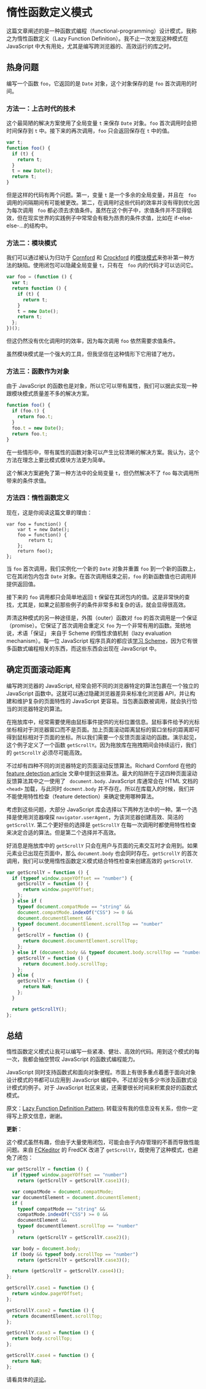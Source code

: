 # 惰性函数定义模式

这篇文章阐述的是一种函数式编程（functional-programming）设计模式，我称之为惰性函数定义（Lazy Function Definition）。我不止一次发现这种模式在 JavaScript 中大有用处，尤其是编写跨浏览器的、高效运行的库之时。

## 热身问题

编写一个函数 `foo`，它返回的是 `Date` 对象，这个对象保存的是 `foo` 首次调用的时间。

### 方法一：上古时代的技术

这个最简陋的解决方案使用了全局变量 `t` 来保存 `Date` 对象。`foo` 首次调用时会把时间保存到 `t` 中。接下来的再次调用，`foo` 只会返回保存在 `t` 中的值。

```js
var t;
function foo() {
  if (t) {
    return t;
  }
  t = new Date();
  return t;
}
```

但是这样的代码有两个问题。第一，变量 `t` 是一个多余的全局变量，并且在 ` foo` 调用的间隔期间有可能被更改。第二，在调用时这些代码的效率并没有得到优化因为每次调用 ` foo` 都必须去求值条件。虽然在这个例子中，求值条件并不显得低效，但在现实世界的实践例子中常常会有极为昂贵的条件求值，比如在 if-else-else-...的结构中。

### 方法二：模块模式

我们可以通过被认为归功于 [Cornford][0] 和 [Crockford][1] 的[模块模式][2]来弥补第一种方法的缺陷。使用闭包可以隐藏全局变量 `t`，只有在 ` foo` 内的代码才可以访问它。

```js
var foo = (function () {
  var t;
  return function () {
    if (t) {
      return t;
    }
    t = new Date();
    return t;
  };
})();
```

但这仍然没有优化调用时的效率，因为每次调用 `foo` 依然需要求值条件。

虽然模块模式是一个强大的工具，但我坚信在这种情形下它用错了地方。

### 方法三：函数作为对象

由于 JavaScript 的函数也是对象，所以它可以带有属性，我们可以据此实现一种跟模块模式质量差不多的解决方案。

```js
function foo() {
  if (foo.t) {
    return foo.t;
  }
  foo.t = new Date();
  return foo.t;
}
```

在一些情形中，带有属性的函数对象可以产生比较清晰的解决方案。我认为，这个方法在理念上要比模式模块方法更为简单。

这个解决方案避免了第一种方法中的全局变量 `t`，但仍然解决不了 `foo` 每次调用所带来的条件求值。

### 方法四：惰性函数定义

现在，这是你阅读这篇文章的理由：

    var foo = function() {
        var t = new Date();
        foo = function() {
            return t;
        };
        return foo();
    };

当 `foo` 首次调用，我们实例化一个新的 `Date` 对象并重置 `foo` 到一个新的函数上，它在其闭包内包含 `Date` 对象。在首次调用结束之前，`foo` 的新函数值也已调用并提供返回值。

接下来的 `foo` 调用都只会简单地返回 `t` 保留在其闭包内的值。这是非常快的查找，尤其是，如果之前那些例子的条件非常多和复杂的话，就会显得很高效。

弄清这种模式的另一种途径是，外围（outer）函数对 `foo` 的首次调用是一个保证（promise）。它保证了首次调用会重定义 `foo` 为一个非常有用的函数。笼统地说，术语「保证」 来自于 Scheme 的惰性求值机制（lazy evaluation mechanism）。每一位 JavaScript 程序员真的都应该[学习 Scheme][3]，因为它有很多函数式编程相关的东西，而这些东西会出现在 JavaScript 中。

## 确定页面滚动距离

编写跨浏览器的 JavaScript, 经常会把不同的浏览器特定的算法包裹在一个独立的 JavaScript 函数中。这就可以通过隐藏浏览器差异来标准化浏览器 API，并让构建和维护复杂的页面特性的 JavaScript 更容易。当包裹函数被调用，就会执行恰当的浏览器特定的算法。

在拖放库中，经常需要使用由鼠标事件提供的光标位置信息。鼠标事件给予的光标坐标相对于浏览器窗口而不是页面。加上页面滚动距离鼠标的窗口坐标的距离即可得到鼠标相对于页面的坐标。所以我们需要一个反馈页面滚动的函数。演示起见，这个例子定义了一个函数 `getScrollY`。因为拖放库在拖拽期间会持续运行，我们的 `getScrollY` 必须尽可能高效。

不过却有四种不同的浏览器特定的页面滚动反馈算法。Richard Cornford 在他的 [feature detection article][4] 文章中提到这些算法。最大的陷阱在于这四种页面滚动反馈算法其中之一使用了 ` document.body`. JavaScript 库通常会在 HTML 文档的 `<head>` 加载，与此同时 `docment.body` 并不存在。所以在库载入的时候，我们并不能使用特性检查（feature detection）来确定使用哪种算法。

考虑到这些问题，大部分 JavaScript 库会选择以下两种方法中的一种。第一个选择是使用浏览器嗅探 `navigator.userAgent`，为该浏览器创建高效、简洁的 `getScrollY`. 第二个更好些的选择是 `getScrollY` 在每一次调用时都使用特性检查来决定合适的算法。但是第二个选择并不高效。

好消息是拖放库中的 `getScrollY` 只会在用户与页面的元素交互时才会用到。如果元素业已出现在页面中，那么 `document.body` 也会同时存在。`getScrollY` 的首次调用，我们可以使用惰性函数定义模式结合特性检查来创建高效的 `getScrollY`.

```js
var getScrollY = function () {
  if (typeof window.pageYOffset == "number") {
    getScrollY = function () {
      return window.pageYOffset;
    };
  } else if (
    typeof document.compatMode == "string" &&
    document.compatMode.indexOf("CSS") >= 0 &&
    document.documentElement &&
    typeof document.documentElement.scrollTop == "number"
  ) {
    getScrollY = function () {
      return document.documentElement.scrollTop;
    };
  } else if (document.body && typeof document.body.scrollTop == "number") {
    getScrollY = function () {
      return document.body.scrollTop;
    };
  } else {
    getScrollY = function () {
      return NaN;
    };
  }

  return getScrollY();
};
```

## 总结

惰性函数定义模式让我可以编写一些紧凑、健壮、高效的代码。用到这个模式的每一次，我都会抽空赞叹 JavaScript 的函数式编程能力。

JavaScript 同时支持函数式和面向对象便程。市面上有很多重点着墨于面向对象设计模式的书都可以应用到 JavaScript 编程中。不过却没有多少书涉及函数式设计模式的例子。对于 JavaScript 社区来说，还需要很长时间来积累良好的函数式模式。

原文：[Lazy Function Definition Pattern][5]. 转载没有我的信息没有关系，但你一定得写上原文信息，谢谢。

**更新**：

这个模式虽然有趣，但由于大量使用闭包，可能会由于内存管理的不善而导致性能问题。来自 [FCKeditor][6] 的 FredCK 改进了 `getScrollY`，既使用了这种模式，也避免了闭包：

```js
var getScrollY = function () {
  if (typeof window.pageYOffset == "number")
    return (getScrollY = getScrollY.case1)();

  var compatMode = document.compatMode;
  var documentElement = document.documentElement;
  if (
    typeof compatMode == "string" &&
    compatMode.indexOf("CSS") >= 0 &&
    documentElement &&
    typeof documentElement.scrollTop == "number"
  )
    return (getScrollY = getScrollY.case2)();

  var body = document.body;
  if (body && typeof body.scrollTop == "number")
    return (getScrollY = getScrollY.case3)();

  return (getScrollY = getScrollY.case4)();
};

getScrollY.case1 = function () {
  return window.pageYOffset;
};

getScrollY.case2 = function () {
  return documentElement.scrollTop;
};

getScrollY.case3 = function () {
  return body.scrollTop;
};

getScrollY.case4 = function () {
  return NaN;
};
```

请看具体的[评论][7]。

[0]: http://www.jibbering.com/faq/faq_notes/closures.html#clEncap
[1]: http://www.crockford.com/javascript/private.html
[2]: http://yuiblog.com/blog/2007/06/12/module-pattern/
[3]: http://www.amazon.com/Scheme-Programming-Language-3rd/dp/0262541483/ref=pd_bbs_sr_1/102-4214146-5559331?ie=UTF8&s=books&qid=1186852441&sr=8-1
[4]: http://www.jibbering.com/faq/faq_notes/not_browser_detect.html#bdScroll
[5]: http://peter.michaux.ca/article/3556
[6]: http://www.fckeditor.net/
[7]: http://peter.michaux.ca/article/3556#comment-3661
